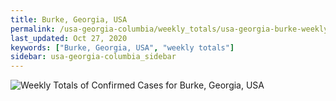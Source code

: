 ```yaml
---
title: Burke, Georgia, USA
permalink: /usa-georgia-columbia/weekly_totals/usa-georgia-burke-weekly_totals.html
last_updated: Oct 27, 2020
keywords: ["Burke, Georgia, USA", "weekly totals"]
sidebar: usa-georgia-columbia_sidebar
---
```


![Weekly Totals of Confirmed Cases for Burke, Georgia, USA](/covid_tracker/images/graphs/usa-georgia-burke-weekly_totals_graph.png)
